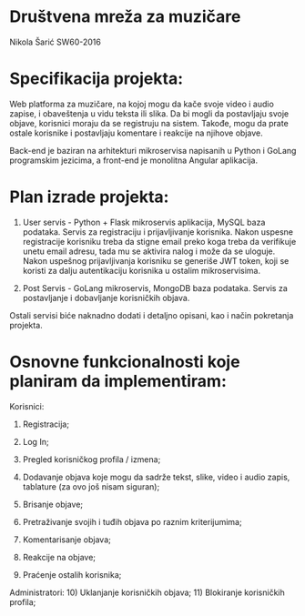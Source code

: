 # Društvena mreža za muzičare

Nikola Šarić SW60-2016

# Specifikacija projekta:

Web platforma za muzičare, na kojoj mogu da kače svoje video i audio zapise, i obaveštenja u vidu teksta ili slika. Da bi mogli da postavljaju svoje objave, korisnici moraju da se registruju na sistem. Takođe, mogu da prate ostale korisnike i postavljaju komentare i reakcije na njihove objave.

Back-end je baziran na arhitekturi mikroservisa napisanih u Python i GoLang programskim jezicima, a front-end je monolitna Angular aplikacija.

# Plan izrade projekta:

1) User servis - Python + Flask mikroservis aplikacija, MySQL baza podataka. Servis za registraciju i prijavljivanje korisnika.
Nakon uspesne registracije korisniku treba da stigne email preko koga treba da verifikuje unetu email adresu, tada mu se aktivira nalog i može da se uloguje.
Nakon uspešnog prijavljivanja korisniku se generiše JWT token, koji se koristi za dalju autentikaciju korisnika u ostalim mikroservisima.

2) Post Servis - GoLang mikroservis, MongoDB baza podataka. Servis za postavljanje i dobavljanje korisničkih objava.

Ostali servisi biće naknadno dodati i detaljno opisani, kao i način pokretanja projekta.

# Osnovne funkcionalnosti koje planiram da implementiram:

Korisnici:
  1) Registracija;
  2) Log In;
  3) Pregled korisničkog profila / izmena;
  
  4) Dodavanje objava koje mogu da sadrže tekst, slike, video i audio zapis, tablature (za ovo još nisam siguran);
  5) Brisanje objave;
  6) Pretraživanje svojih i tuđih objava po raznim kriterijumima;
  7) Komentarisanje objava;
  8) Reakcije na objave;
  9) Praćenje ostalih korisnika;
  
 Administratori:
  10) Uklanjanje korisničkih objava;
  11) Blokiranje korisničkih profila;
